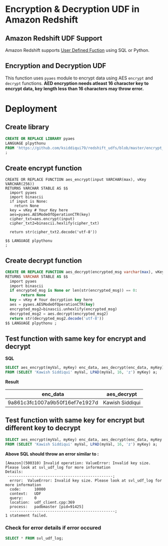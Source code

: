 # Encryption &amp; Decryption UDF in Amazon Redshift
## Amazon Redshift UDF Support
Amazon Redshift supports [User Defined Fuction](https://docs.aws.amazon.com/redshift/latest/dg/user-defined-functions.html) using SQL or Python.

## Encryption and Decryption UDF
This function uses `pyaes` module to encrypt data using AES `encrypt` and `decrypt` functions.
**AED encryption needs atleast 16 character key to encrypt data, key length less than 16 characters may throw error.**


# Deployment 
## Create library
```SQL
CREATE OR REPLACE LIBRARY pyaes 
LANGUAGE plpythonu 
FROM 'https://github.com/ksiddiqui79/redshift_udfs/blob/master/encrypt_decrypt_udf/using_pyaes/pyaes.zip?raw=true' 
;
```

## Create encrypt function
```
CREATE OR REPLACE FUNCTION aes_encrypt(input VARCHAR(max), vKey VARCHAR(256)) 
RETURNS VARCHAR STABLE AS $$
  import pyaes 
  import binascii
  if input is None:
    return None  
  key = vKey # Your Key here
  aes=pyaes.AESModeOfOperationCTR(key)
  cipher_txt=aes.encrypt(input)
  cipher_txt2=binascii.hexlify(cipher_txt)

  return str(cipher_txt2.decode('utf-8'))

$$ LANGUAGE plpythonu
;
```

## Create decrypt function
```SQL
CREATE OR REPLACE FUNCTION aes_decrypt(encrypted_msg varchar(max), vKey VARCHAR(256))
RETURNS VARCHAR STABLE AS $$
  import pyaes
  import binascii
  if encrypted_msg is None or len(str(encrypted_msg)) == 0:
       return None
  key = vKey # Your decryption key here
  aes = pyaes.AESModeOfOperationCTR(key)
  encrypted_msg2=binascii.unhexlify(encrypted_msg)
  decrypted_msg2 = aes.decrypt(encrypted_msg2)
  return str(decrypted_msg2.decode('utf-8'))
$$ LANGUAGE plpythonu ;
```

## Test function with same key for encrypt and decrypt
**SQL**

```SQL
SELECT aes_encrypt(myVal, myKey) enc_data, aes_decrypt(enc_data, myKey)
FROM (SELECT 'Kawish Siddiqui' myVal, LPAD(myVal, 16, 'z') myKey) a;
```

**Result**

enc_data | aes_decrypt
-------- | ------------
9a861c3fc1007a9b50f16ef7e1927d | Kawish Siddiqui


## Test function with same key for encrypt but different key to decrypt

```SQL
SELECT aes_encrypt(myVal, myKey) enc_data, aes_decrypt(enc_data, myKey||'x')
FROM (SELECT 'Kawish Siddiqui' myVal, LPAD(myVal, 16, 'z') myKey) a;
```

 **Above SQL should throw an error similar to :**
 

```
[Amazon](500310) Invalid operation: ValueError: Invalid key size. Please look at svl_udf_log for more information
Details: 
 -----------------------------------------------;
  error:  ValueError: Invalid key size. Please look at svl_udf_log for more information
  code:      10000
  context:   UDF
  query:     0
  location:  udf_client.cpp:369
  process:   padbmaster [pid=91425]
  -----------------------------------------------;
1 statement failed.
```

### Check for error details if error occured

```SQL
SELECT * FROM svl_udf_log;
```
